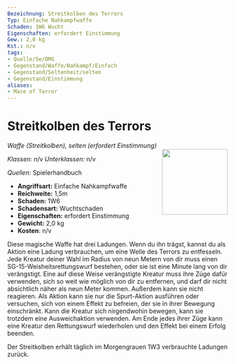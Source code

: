 ```yaml
---
Bezeichnung: Streitkolben des Terrors
Typ: Einfache Nahkampfwaffe
Schaden: 1W6 Wucht
Eigenschaften: erfordert Einstimmung
Gew.: 2,0 kg
Kst.: n/v
tags:
- Quelle/5e/DMG
- Gegenstand/Waffe/Nahkampf/Einfach
- Gegenstand/Seltenheit/selten
- Gegenstand/Einstimmung
aliases:
- Mace of Terror
---
```

# Streitkolben des Terrors
*Waffe (Streitkolben), selten (erfordert Einstimmung)*  
<img src="Mace-of-Terror.webp" align="right" width="150">

_Klassen:_ n/v 
_Unterklassen:_  n/v

_Quellen:_ Spielerhandbuch

- **Angriffsart:** Einfache Nahkampfwaffe
- **Reichweite:** 1,5m
- **Schaden:** 1W6
- **Schadensart:** Wuchtschaden
- **Eigenschaften:** erfordert Einstimmung
- **Gewicht:** 2,0 kg
- **Kosten**: n/v

Diese magische Waffe hat drei Ladungen. Wenn du ihn trägst, kannst du als Aktion eine Ladung verbrauchen, um eine Welle des Terrors zu entfesseln. Jede Kreatur deiner Wahl im Radius von neun Metern von dir muss einen SG-15-Weisheitsrettungswurf bestehen, oder sie ist eine Minute lang von dir verängstigt. Eine auf diese Weise verängstigte Kreatur muss ihre Züge dafür verwenden, sich so weit wie möglich von dir zu entfernen, und darf dir nicht absichtlich näher als neun Meter kommen. Außerdem kann sie nicht reagieren. Als Aktion kann sie nur die Spurt-Aktion ausführen oder versuchen, sich von einem Effekt zu befreien, der sie in ihrer Bewegung einschränkt. Kann die Kreatur sich nirgendwohin bewegen, kann sie trotzdem eine Ausweichaktion verwenden. Am Ende jedes ihrer Züge kann eine Kreatur den Rettungswurf wiederholen und den Effekt bei einem Erfolg beenden.

Der Streitkolben erhält täglich im Morgengrauen 1W3 verbrauchte Ladungen zurück.